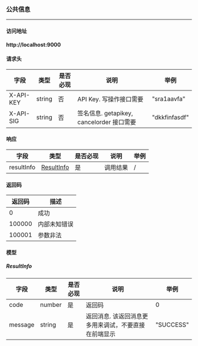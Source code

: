 ### 公共信息
----

#### 访问地址

**http://localhost:9000**

#### 请求头

| 字段 |  类型 | 是否必现 | 说明 | 举例 |
| ---- | ---- | ---- |   ----   |  --- |
| X-API-KEY | string | 否 | API Key. 写操作接口需要 | "sra1aavfa" |
| X-API-SIG | string | 否 | 签名信息. getapikey, cancelorder 接口需要 | "dkkfinfasdf" |

#### 响应

| 字段 |  类型 | 是否必现 | 说明 | 举例 |
| ---- | ---- | ---- | ---- | ---- |
| resultInfo | <a href="#ResultInfo">ResultInfo</a> | 是 | 调用结果 | / |

#### 返回码
| 返回码 | 描述 |
| ---- | ---- |
| 0 | 成功 |
| 100000 | 内部未知错误 |
| 100001 | 参数非法 |

#### 模型

##### ResultInfo
<span id="ResultInfo"></span>

| 字段 |  类型 | 是否必现 | 说明 | 举例 |
| ---- | ---- | ---- |   ----   |  --- |
| code | number | 是 | 返回码 | 0 |
| message | string | 是 | 返回消息.  该返回消息更多用来调试，不要直接在前端显示 | "SUCCESS" |